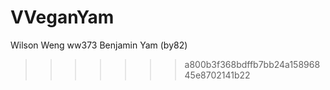 # VVeganYam

Wilson Weng ww373
Benjamin Yam (by82)

> > > > > > > a800b3f368bdffb7bb24a15896845e8702141b22
